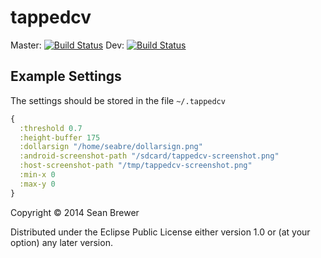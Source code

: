 # tappedcv

Master: [![Build Status](https://travis-ci.org/seabre/tappedcv.png?branch=master)](https://travis-ci.org/seabre/tappedcv)
Dev: [![Build Status](https://travis-ci.org/seabre/tappedcv.png?branch=dev)](https://travis-ci.org/seabre/tappedcv)

## Example Settings

The settings should be stored in the file `~/.tappedcv`

```clojure
{
  :threshold 0.7
  :height-buffer 175
  :dollarsign "/home/seabre/dollarsign.png"
  :android-screenshot-path "/sdcard/tappedcv-screenshot.png"
  :host-screenshot-path "/tmp/tappedcv-screenshot.png"
  :min-x 0
  :max-y 0
}
```


Copyright © 2014 Sean Brewer

Distributed under the Eclipse Public License either version 1.0 or (at
your option) any later version.
